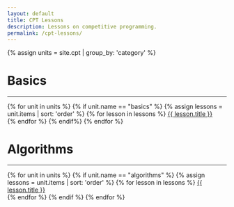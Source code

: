 ```yaml
---
layout: default
title: CPT Lessons
description: Lessons on competitive programming.
permalink: /cpt-lessons/
---
```


{% assign units = site.cpt | group_by: 'category' %}
<h1>Basics</h1>

---

<div>
	{% for unit in units %}
		{% if unit.name == "basics" %}
			{% assign lessons = unit.items | sort: 'order' %}
			{% for lesson in lessons %}
				<a href="{{ lesson.url }}">{{ lesson.title }}</a><br>
			{% endfor %}
		{% endif%}
	{% endfor %}
</div>
<h1>Algorithms</h1>

---

<div>
	{% for unit in units %}
		{% if unit.name == "algorithms" %}
			{% assign lessons = unit.items | sort: 'order' %}
			{% for lesson in lessons %}
				<a href="{{ lesson.url }}">{{ lesson.title }}</a><br>
			{% endfor %}
		{% endif %}
	{% endfor %}
</div>
